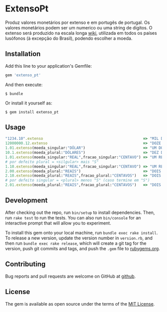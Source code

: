 # ExtensoPt

Produz valores monetários por extenso e em portugês de portugal. Os valores monetários podem ser um numerico ou uma string de digitos. O extenso será produzido na escala longa [wiki](https://pt.wikipedia.org/wiki/Escalas_curta_e_longa), utilizada em todos os países lusófonos (à excepção do Brasil), podendo escolher a moeda.
 
## Installation

Add this line to your application's Gemfile:

```ruby
gem 'extenso_pt'
```

And then execute:

    $ bundle

Or install it yourself as:

    $ gem install extenso_pt

## Usage

```ruby
"1234.10".extenso                                             => "MIL DUZENTOS E TRINTA E QUATRO EUROS E DEZ CÊNTIMOS"
12000000.12.extenso                                           => "DOZE MILHÕES DE EUROS E DOZE CÊNTIMOS"
1.01.extenso(moeda_singular:"DÓLAR")                          => "UM DÓLAR E UM CÊNTIMO"
10.1.extenso(moeda_plural:"DÓLARES")                          => "DEZ DÓLARES E DEZ CÊNTIMOS"
1.01.extenso(moeda_singular:"REAL",fracao_singular:"CENTAVO") => "UM REAL E UM CENTAVO"
# por defeito plural = <silgular> mais "S"
1.10.extenso(moeda_singular:"REAL",fracao_singular:"CENTAVO") => "UM REAL E DEZ CENTAVOS"
2.00.extenso(moeda_plural:"REAIS")                            => "DOIS REAIS"
2.10.extenso(moeda_plural:"REAIS",fracao_plural:"CENTAVOS")   => "DOIS REAIS E DEZ CENTAVOS"
# por defeito singular = <plural> menos "S" (caso termine em "S")
2.01.extenso(moeda_plural:"REAIS",fracao_plural:"CENTAVOS")   => "DOIS REAIS E UM CENTAVO"
```

## Development

After checking out the repo, run `bin/setup` to install dependencies. Then, run `rake test` to run the tests. You can also run `bin/console` for an interactive prompt that will allow you to experiment.

To install this gem onto your local machine, run `bundle exec rake install`. To release a new version, update the version number in `version.rb`, and then run `bundle exec rake release`, which will create a git tag for the version, push git commits and tags, and push the `.gem` file to [rubygems.org](https://rubygems.org).

## Contributing

Bug reports and pull requests are welcome on GitHub at [github](https://github.com/hernanilr/extenso_pt).

## License

The gem is available as open source under the terms of the [MIT License](https://opensource.org/licenses/MIT).
